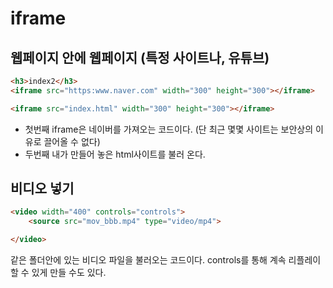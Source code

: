 # iframe

## 웹페이지 안에 웹페이지 (특정 사이트나, 유튜브)

```html
<h3>index2</h3>
<iframe src="https:www.naver.com" width="300" height="300"></iframe>

<iframe src="index.html" width="300" height="300"></iframe>
```
- 첫번째 iframe은 네이버를 가져오는 코드이다. (단 최근 몇몇 사이트는 보안상의 이유로 끌어올 수 없다)
- 두번째 내가 만들어 놓은 html사이트를 불러 온다.

## 비디오 넣기
```html
<video width="400" controls="controls">
	<source src="mov_bbb.mp4" type="video/mp4">

</video>
```
같은 폴더안에 있는 비디오 파일을 불러오는 코드이다. controls를 통해 계속 리플레이 할 수 있게 만들 수도 있다.

